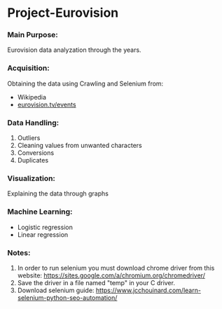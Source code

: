 # Project-Eurovision
### Main Purpose:
Eurovision data analyzation through the years. 
### Acquisition:
Obtaining the data using Crawling and Selenium from:
   - Wikipedia
   - [eurovision.tv/events](https://eurovision.tv/events)
### Data Handling:
1. Outliers
2. Cleaning values from unwanted characters
3. Conversions
4. Duplicates
### Visualization:
Explaining the data through graphs
### Machine Learning:
   - Logistic regression
   - Linear regression
### Notes:
1. In order to run selenium you must download chrome driver from this website: https://sites.google.com/a/chromium.org/chromedriver/
2. Save the driver in a file named "temp" in your C driver.
3. Download selenium guide: https://www.jcchouinard.com/learn-selenium-python-seo-automation/

